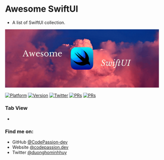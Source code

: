 # Awesome SwiftUI

- A list of SwiftUI collection. 

![Awesome SwiftUI](assets/banner.png)

[![Platform](https://img.shields.io/badge/platform-iOS%20%7C%20macOS%20%7C%20watchOS%20%7C%20tvOS-lightgrey.svg)](https://developer.apple.com/xcode/swiftui/)
[![Version](http://img.shields.io/badge/version-1.17.5-green.svg?style=flat)](https://github.com/CodePassion-dev/awesome-swiftui)
[![Twitter](https://img.shields.io/badge/twitter-@duonghominhhuy-blue.svg?style=flat)](http://twitter.com/duonghominhhuy)
[![PRs](https://img.shields.io/badge/Website-codepassion.dev-yellow.svg)](ttps://codepassion.dev)
[![PRs](https://img.shields.io/badge/PRs-welcome-brightgreen.svg)](https://github.com/CodePassion-dev/awesome-swiftui/pulls)

### Tab View

- []() 

### Find me on:

- GitHub [@CodePassion-dev](https://github.com/orgs/CodePassion-dev)
- Website [@codepassion.dev](https://codepassion.dev)
- Twitter [@duonghominhhuy](https://twitter.com/duonghominhhuy)


